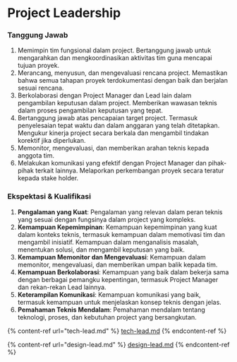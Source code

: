 # Project Leadership

### Tanggung Jawab

1. Memimpin tim fungsional dalam project. Bertanggung jawab untuk mengarahkan dan mengkoordinasikan aktivitas tim guna mencapai tujuan proyek.
2. Merancang, menyusun, dan mengevaluasi rencana project. Memastikan bahwa semua tahapan proyek terdokumentasi dengan baik dan berjalan sesuai rencana.
3. Berkolaborasi dengan Project Manager dan Lead lain dalam pengambilan keputusan dalam project. Memberikan wawasan teknis dalam proses pengambilan keputusan yang tepat.
4. Bertanggung jawab atas pencapaian target project. Termasuk penyelesaian tepat waktu dan dalam anggaran yang telah ditetapkan. Mengukur kinerja project secara berkala dan mengambil tindakan korektif jika diperlukan.
5. Memonitor, mengevaluasi, dan memberikan arahan teknis kepada anggota tim.
6. Melakukan komunikasi yang efektif dengan Project Manager dan pihak-pihak terkait lainnya. Melaporkan perkembangan proyek secara teratur kepada stake holder.

### Ekspektasi & Kualifikasi

1. **Pengalaman yang Kuat**: Pengalaman yang relevan dalam peran teknis yang sesuai dengan fungsinya dalam project yang kompleks.
2. **Kemampuan Kepemimpinan**: Kemampuan kepemimpinan yang kuat dalam konteks teknis, termasuk kemampuan dalam memotivasi tim dan mengambil inisiatif. Kemampuan dalam menganalisis masalah, menentukan solusi, dan mengambil keputusan yang baik.
3. **Kemampuan Memonitor dan Mengevaluasi**: Kemampuan dalam memonitor, mengevaluasi, dan memberikan umpan balik kepada tim.
4. **Kemampuan Berkolaborasi**: Kemampuan yang baik dalam bekerja sama dengan berbagai pemangku kepentingan, termasuk Project Manager dan rekan-rekan Lead lainnya.
5. **Keterampilan Komunikasi**: Kemampuan komunikasi yang baik, termasuk kemampuan untuk menjelaskan konsep teknis dengan jelas.
6. **Pemahaman Teknis Mendalam**: Pemahaman mendalam tentang teknologi, proses, dan kebutuhan project yang bersangkutan.



{% content-ref url="tech-lead.md" %}
[tech-lead.md](tech-lead.md)
{% endcontent-ref %}

{% content-ref url="design-lead.md" %}
[design-lead.md](design-lead.md)
{% endcontent-ref %}
